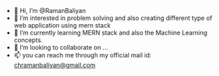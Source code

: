- 👋 Hi, I’m @RamanBaliyan
- 👀 I’m interested in problem solving and also creating different type of web application using mern stack
- 🌱 I’m currently learning MERN stack and also the Machine Learning concepts.
- 💞️ I’m looking to collaborate on ...
- 📫 you can reach me through my official mail id: chramanbaliyan@gmail.com

<!---
RamanBaliyan/RamanBaliyan is a ✨ special ✨ repository because its `README.md` (this file) appears on your GitHub profile.
You can click the Preview link to take a look at your changes.
--->
